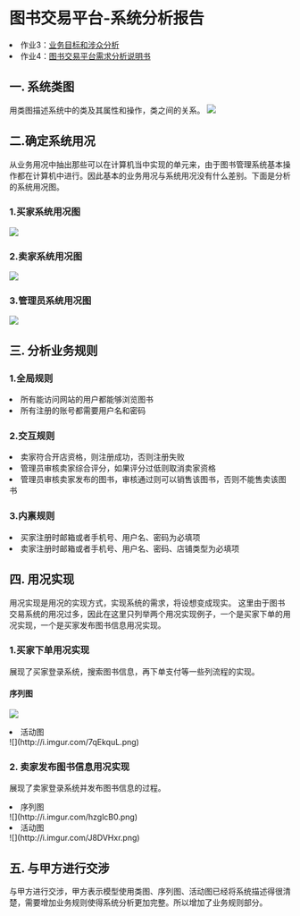 # 图书交易平台-系统分析报告 #


<li>作业3：<a href= "https://github.com/Ashlee1994/OO/blob/master/%E4%BD%9C%E4%B8%9A3/%E4%BD%9C%E4%B8%9A3%EF%BC%9A%E4%B8%9A%E5%8A%A1%E7%9B%AE%E6%A0%87%E4%B8%8E%E6%B6%89%E4%BC%97%E5%88%86%E6%9E%90.md">业务目标和涉众分析
 </a></li>
<li>作业4：<a href= "https://github.com/Ashlee1994/OO/blob/master/%E4%BD%9C%E4%B8%9A4/%E4%BD%9C%E4%B8%9A4%EF%BC%9A%E9%9C%80%E6%B1%82%E5%88%86%E6%9E%90.md">图书交易平台需求分析说明书
 </a></li>


## 一. 系统类图 ##
用类图描述系统中的类及其属性和操作，类之间的关系。
![](http://i.imgur.com/G13iMoV.png)


## 二.确定系统用况  ##
从业务用况中抽出那些可以在计算机当中实现的单元来，由于图书管理系统基本操作都在计算机中进行。因此基本的业务用况与系统用况没有什么差别。下面是分析的系统用况图。

### 1.买家系统用况图 ###
![](http://i.imgur.com/E0QAhAg.png)

### 2.卖家系统用况图 ###
![](http://i.imgur.com/N4A9JBV.png)


### 3.管理员系统用况图 ###
![](http://i.imgur.com/0Ibp2ds.png)


## 三. 分析业务规则  ##
### 1.全局规则 ###
<li> 所有能访问网站的用户都能够浏览图书</li>
<li> 所有注册的账号都需要用户名和密码</li>

### 2.交互规则 ###
<li> 卖家符合开店资格，则注册成功，否则注册失败</li>
<li> 管理员审核卖家综合评分，如果评分过低则取消卖家资格</li>
<li> 管理员审核卖家发布的图书，审核通过则可以销售该图书，否则不能售卖该图书</li>


### 3.内禀规则 ###
<li> 买家注册时邮箱或者手机号、用户名、密码为必填项</li>
<li> 卖家注册时邮箱或者手机号、用户名、密码、店铺类型为必填项</li>

## 四. 用况实现 ##
用况实现是用况的实现方式，实现系统的需求，将设想变成现实。
这里由于图书交易系统的用况过多，因此在这里只列举两个用况实现例子，一个是买家下单的用况实现，一个是买家发布图书信息用况实现。
### 1.买家下单用况实现 ###
展现了买家登录系统，搜索图书信息，再下单支付等一些列流程的实现。
#### 序列图 ####
![](http://i.imgur.com/3SAS8Ha.png)
<li>活动图</li>
![](http://i.imgur.com/7qEkquL.png)

### 2. 卖家发布图书信息用况实现 ###
展现了卖家登录系统并发布图书信息的过程。
<li>序列图</li>
![](http://i.imgur.com/hzglcB0.png)
<li>活动图</li>
![](http://i.imgur.com/J8DVHxr.png)

## 五. 与甲方进行交涉 ##
与甲方进行交涉，甲方表示模型使用类图、序列图、活动图已经将系统描述得很清楚，需要增加业务规则使得系统分析更加完整。所以增加了业务规则部分。


